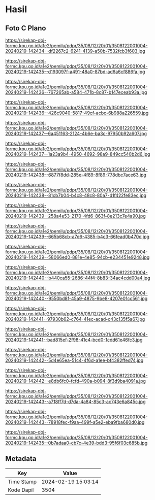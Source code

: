# Hasil

## Foto C Plano

https://sirekap-obj-formc.kpu.go.id/a1e2/pemilu/pdpr/35/08/12/20/01/3508122001004-20240219-142434--df2267c2-6241-4139-a50b-7532fcb3f603.jpg

https://sirekap-obj-formc.kpu.go.id/a1e2/pemilu/pdpr/35/08/12/20/01/3508122001004-20240219-142435--d193097f-a491-48a0-87bd-ad6a6cf886fa.jpg

https://sirekap-obj-formc.kpu.go.id/a1e2/pemilu/pdpr/35/08/12/20/01/3508122001004-20240219-142436--767265ab-a584-471b-8c87-b147eceab93a.jpg

https://sirekap-obj-formc.kpu.go.id/a1e2/pemilu/pdpr/35/08/12/20/01/3508122001004-20240219-142436--426c9040-5817-49cf-acbc-6b988a226559.jpg

https://sirekap-obj-formc.kpu.go.id/a1e2/pemilu/pdpr/35/08/12/20/01/3508122001004-20240219-142437--6a451163-2124-4b6e-ba3c-97950b92a607.jpg

https://sirekap-obj-formc.kpu.go.id/a1e2/pemilu/pdpr/35/08/12/20/01/3508122001004-20240219-142437--1a23a9b4-4950-4692-98a9-849cc540b2d6.jpg

https://sirekap-obj-formc.kpu.go.id/a1e2/pemilu/pdpr/35/08/12/20/01/3508122001004-20240219-142438--6877f8dd-285e-4f89-8f89-778dbc7ace63.jpg

https://sirekap-obj-formc.kpu.go.id/a1e2/pemilu/pdpr/35/08/12/20/01/3508122001004-20240219-142438--81cb7b04-b4c8-48c8-80a7-d1f422fe83ec.jpg

https://sirekap-obj-formc.kpu.go.id/a1e2/pemilu/pdpr/35/08/12/20/01/3508122001004-20240219-142439--258a4e53-2170-4fd6-863f-8e213c7e4a90.jpg

https://sirekap-obj-formc.kpu.go.id/a1e2/pemilu/pdpr/35/08/12/20/01/3508122001004-20240219-142439--665b68cb-a7d6-4385-b4c3-66fead0b470d.jpg

https://sirekap-obj-formc.kpu.go.id/a1e2/pemilu/pdpr/35/08/12/20/01/3508122001004-20240219-142439--58066ed0-881e-4e85-94cb-e234451e9248.jpg

https://sirekap-obj-formc.kpu.go.id/a1e2/pemilu/pdpr/35/08/12/20/01/3508122001004-20240219-142440--b440ca55-2686-44f4-8b83-34ac4cdd00a4.jpg

https://sirekap-obj-formc.kpu.go.id/a1e2/pemilu/pdpr/35/08/12/20/01/3508122001004-20240219-142440--9550bd8f-45a9-4875-9be8-4207e01cc561.jpg

https://sirekap-obj-formc.kpu.go.id/a1e2/pemilu/pdpr/35/08/12/20/01/3508122001004-20240219-142441--97930b62-c764-41ec-acad-c43c135f5a67.jpg

https://sirekap-obj-formc.kpu.go.id/a1e2/pemilu/pdpr/35/08/12/20/01/3508122001004-20240219-142441--bad815ef-2f98-41c4-bcd0-1cdd61e46fc3.jpg

https://sirekap-obj-formc.kpu.go.id/a1e2/pemilu/pdpr/35/08/12/20/01/3508122001004-20240219-142442--5d4e65ea-51c4-4f6d-a1ee-bf4382ffed74.jpg

https://sirekap-obj-formc.kpu.go.id/a1e2/pemilu/pdpr/35/08/12/20/01/3508122001004-20240219-142442--e8db6fc0-fcfd-490a-b094-8f3d9ba4091a.jpg

https://sirekap-obj-formc.kpu.go.id/a1e2/pemilu/pdpr/35/08/12/20/01/3508122001004-20240219-142443--a718ff7d-d7da-4a84-85c3-ac743e6a845c.jpg

https://sirekap-obj-formc.kpu.go.id/a1e2/pemilu/pdpr/35/08/12/20/01/3508122001004-20240219-142443--78918fec-f9aa-499f-a5e2-eba9fba680d0.jpg

https://sirekap-obj-formc.kpu.go.id/a1e2/pemilu/pdpr/35/08/12/20/01/3508122001004-20240219-142435--0b7adaa0-cb7c-4e39-bdd3-95f6f03c685b.jpg


## Metadata

| Key        | Value               |
| ---------- | ------------------- |
| Time Stamp | 2024-02-19 15:03:14 |
| Kode Dapil | 3504                |



